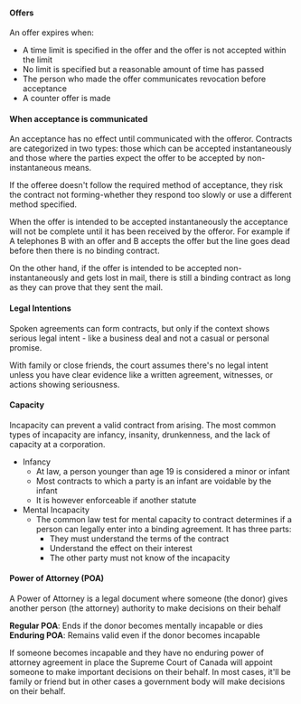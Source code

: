 #### Offers
An offer expires when:
* A time limit is specified in the offer and the offer is not accepted within the limit
* No limit is specified but a reasonable amount of time has passed
* The person who made the offer communicates revocation before acceptance
* A counter offer is made

#### When acceptance is communicated
An acceptance has no effect until communicated with the offeror.
Contracts are categorized in two types: those which can be accepted instantaneously and those where the parties expect the offer to be accepted by non-instantaneous means.

If the offeree doesn't follow the required method of acceptance, they risk the contract not forming-whether they respond too slowly or use a different method specified.

When the offer is intended to be accepted instantaneously the acceptance will not be complete until it has been received by the offeror. For example if A telephones B  with an offer and B accepts the offer but the line goes dead before then there is no binding contract.

On the other hand, if the offer is intended to be accepted non-instantaneously and gets lost in mail, there is still a binding contract as long as they can prove that they sent the mail.

#### Legal Intentions
Spoken agreements can form contracts, but only if the context shows serious legal intent - like a business deal and not a casual or personal promise.

With family or close friends, the court assumes there's no legal intent unless you have clear evidence like a written agreement, witnesses, or actions showing seriousness.

#### Capacity
Incapacity can prevent a valid contract from arising. The most common types of incapacity are infancy, insanity, drunkenness, and the lack of capacity at a corporation.
* Infancy
	* At law, a person younger than age 19 is considered a minor or infant
	* Most contracts to which a party is an infant are voidable by the infant
	* It is however enforceable if another statute
* Mental Incapacity
	* The common law test for mental capacity to contract determines if a person can legally enter into a binding agreement. It has three parts:
		* They must understand the terms of the contract
		* Understand the effect on their interest
		* The other party must not know of the incapacity

#### Power of Attorney (POA)
A Power of Attorney is a legal document where someone (the donor) gives another person (the attorney) authority to make decisions on their behalf

**Regular POA**: Ends if the donor becomes mentally incapable or dies
**Enduring POA**: Remains valid even if the donor becomes incapable

If someone becomes incapable and they have no enduring power of attorney agreement in place the Supreme Court of Canada will appoint someone to make important decisions on their behalf.
In most cases, it'll be family or friend but in other cases a government body will make decisions on their behalf.